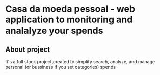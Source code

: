 <h1>Casa da moeda pessoal - web application to monitoring and analalyze your spends</h1>

## About project
It's a full stack project,created to simplify search, analyze, and manage personal (or bussiness if you set categories) spends
